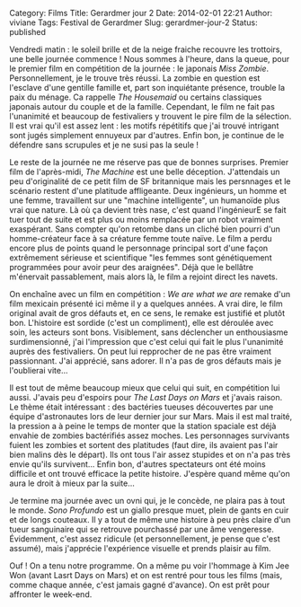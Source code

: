 Category: Films
Title: Gerardmer jour 2
Date: 2014-02-01 22:21
Author: viviane
Tags: Festival de Gerardmer
Slug: gerardmer-jour-2
Status: published

Vendredi matin : le soleil brille et de la neige fraiche recouvre les trottoirs, une belle journée commence ! Nous sommes à l'heure, dans la queue, pour le premier film en compétition de la journée : le japonais <em>Miss Zombie</em>. Personnellement, je le trouve très réussi. La zombie en question est l'esclave d'une gentille famille et, part son inquiétante présence, trouble la paix du ménage. Ca rappelle <em>The Housemaid</em> ou certains classiques japonais autour du couple et de la famille. Cependant, le film ne fait pas l'unanimité et beaucoup de festivaliers y trouvent le pire film de la sélection. Il est vrai qu'il est assez lent : les motifs répétitifs que j'ai trouvé intrigant sont jugés simplement ennuyeux par d'autres. Enfin bon, je continue de le défendre sans scrupules et je ne susi pas la seule !

Le reste de la journée ne me réserve pas que de bonnes surprises. Premier film de l'après-midi, <em>The Machine</em> est une belle déception. J'attendais un peu d'originalité de ce petit film de SF britannique mais les persnnages et le scénario restent d'une platitude affligeante. Deux ingénieurs, un homme et une femme, travaillent sur une "machine intelligente", un humanoïde plus vrai que nature. Là où ça devient très nase, c'est quand l'ingénieurE se fait tuer tout de suite et est plus ou moins remplacée par un robot vraiment exaspérant. Sans compter qu'on retombe dans un cliché bien pourri d'un homme-créateur face à sa créature femme toute naïve. Le film a perdu encore plus de points quand le personnage principal sort d'une façon extrêmement sérieuse et scientifique "les femmes sont génétiquement programmées pour avoir peur des araignées". Déjà que le bellâtre m'énervait passablement, mais alors là, le film a rejoint direct les navets. 

On enchaîne avec un film en compétition : <em>We are what we are</em> remake d'un film mexicain présenté ici même il y a quelques années. A vrai dire, le film original avait de gros défauts et, en ce sens, le remake est justifié et plutôt bon. L'histoire est sordide (c'est un compliment), elle est déroulée avec soin, les acteurs sont bons. Visiblement, sans déclencher un enthousiasme surdimensionné, j'ai l'impression que c'est celui qui fait le plus l'unanimité auprès des festivaliers. On peut lui repprocher de ne pas être vraiment passionnant. J'ai apprécié, sans adorer. Il n'a pas de gros défauts mais je l'oublierai vite...

Il est tout de même beaucoup mieux que celui qui suit, en compétition lui aussi. J'avais peu d'espoirs pour <em>The Last Days on Mars </em>et j'avais raison. Le thème était intéressant : des bactéries tueuses découvertes par une équipe d'astronautes lors de leur dernier jour sur Mars. Mais il est mal traité, la pression a à peine le temps de monter que la station spaciale est déjà envahie de zombies bactérifiés assez moches. Les personnages survivants fuient les zombies et sortent des platitudes (faut dire, ils avaient pas l'air bien malins dès le départ). Ils ont tous l'air assez stupides et on n'a pas très envie qu'ils survivent... Enfin bon, d'autres spectateurs ont été moins difficile et ont trouvé efficace la petite histoire. J'espère quand même qu'on aura le droit à mieux par la suite...

Je termine ma journée avec un ovni qui, je le concède, ne plaira pas à tout le monde. <em>Sono Profundo</em> est un giallo presque muet, plein de gants en cuir et de longs couteaux. Il y a tout de même une histoire à peu près claire d'un tueur sanguinaire qui se retrouve pourchassé par une âme vengeresse. Évidemment, c'est assez ridicule (et personnellement, je pense que c'est assumé), mais j'apprécie l'expérience visuelle et prends plaisir au film. 

Ouf ! On a tenu notre programme. On a même pu voir l'hommage à Kim Jee Won (avant Lasrt Days on Mars) et on est rentré pour tous les films (mais, comme chaque année, c'est jamais gagné d'avance). On est prêt pour affronter le week-end.
